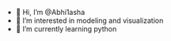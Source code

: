 - 👋 Hi, I’m @Abhi1asha
- 👀 I’m interested in modeling and visualization
- 🌱 I’m currently learning python 


<!---
Abhi1asha/Abhi1asha is a ✨ special ✨ repository because its `README.md` (this file) appears on your GitHub profile.
You can click the Preview link to take a look at your changes.
--->
